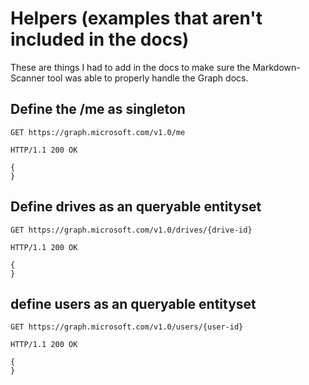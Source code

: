 # <a name="helpers-examples-that-arent-included-in-the-docs"></a>Helpers (examples that aren't included in the docs)

These are things I had to add in the docs to make sure the Markdown-Scanner tool was able to properly handle the Graph docs.


## <a name="define-the-me-as-singleton"></a>Define the /me as singleton

<!-- {"blockType": "request", "name": "get_current_user" } -->
```http
GET https://graph.microsoft.com/v1.0/me
```

<!-- {"blockType": "response", "@odata.type": "microsoft.graph.user", truncated: true } -->
```http
HTTP/1.1 200 OK

{
}
```


## <a name="define-drives-as-an-queryable-entityset"></a>Define drives as an queryable entityset
<!-- {"blockType": "request", "name": "get_drive_from_id" } -->
```http
GET https://graph.microsoft.com/v1.0/drives/{drive-id}
```

<!-- {"blockType": "response", "@odata.type": "microsoft.graph.drive", truncated: true } -->
```http
HTTP/1.1 200 OK

{
}
```


## <a name="define-users-as-an-queryable-entityset"></a>define users as an queryable entityset

<!-- {"blockType": "request", "name": "get_users" } -->
```http
GET https://graph.microsoft.com/v1.0/users/{user-id}
```

<!-- {"blockType": "response", "@odata.type": "microsoft.graph.user", truncated: true } -->
```http
HTTP/1.1 200 OK

{
}
```

